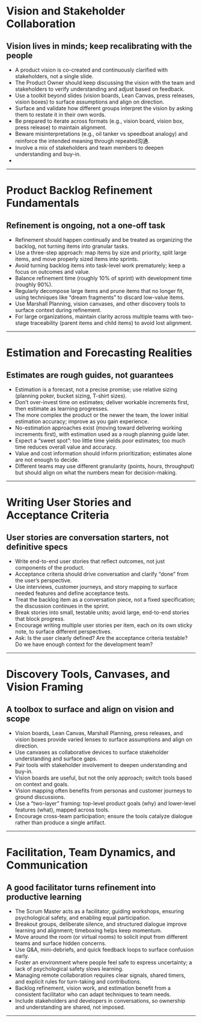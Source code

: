 # Vision and Stakeholder Collaboration
## Vision lives in minds; keep recalibrating with the people
- A product vision is co-created and continuously clarified with stakeholders, not a single slide.
- The Product Owner should keep discussing the vision with the team and stakeholders to verify understanding and adjust based on feedback.
- Use a toolkit beyond slides (vision boards, Lean Canvas, press releases, vision boxes) to surface assumptions and align on direction.
- Surface and validate how different groups interpret the vision by asking them to restate it in their own words.
- Be prepared to iterate across formats (e.g., vision board, vision box, press release) to maintain alignment.
- Beware misinterpretations (e.g., oil tanker vs speedboat analogy) and reinforce the intended meaning through repeated沟通.
- Involve a mix of stakeholders and team members to deepen understanding and buy-in.
- 

---
# Product Backlog Refinement Fundamentals
## Refinement is ongoing, not a one-off task
- Refinement should happen continually and be treated as organizing the backlog, not turning items into granular tasks.
- Use a three-step approach: map items by size and priority, split large items, and move properly sized items into sprints.
- Avoid turning backlog items into task-level work prematurely; keep a focus on outcomes and value.
- Balance refinement time (roughly 10% of sprint) with development time (roughly 90%).
- Regularly decompose large items and prune items that no longer fit, using techniques like “dream fragments” to discard low-value items.
- Use Marshall Planning, vision canvases, and other discovery tools to surface context during refinement.
- For large organizations, maintain clarity across multiple teams with two-stage traceability (parent items and child items) to avoid lost alignment.

---
# Estimation and Forecasting Realities
## Estimates are rough guides, not guarantees
- Estimation is a forecast, not a precise promise; use relative sizing (planning poker, bucket sizing, T-shirt sizes).
- Don’t over-invest time on estimates; deliver workable increments first, then estimate as learning progresses.
- The more complex the product or the newer the team, the lower initial estimation accuracy; improve as you gain experience.
- No-estimation approaches exist (moving toward delivering working increments first), with estimation used as a rough planning guide later.
- Expect a “sweet spot”: too little time yields poor estimates; too much time reduces overall value and accuracy.
- Value and cost information should inform prioritization; estimates alone are not enough to decide.
- Different teams may use different granularity (points, hours, throughput) but should align on what the numbers mean for decision-making.

---
# Writing User Stories and Acceptance Criteria
## User stories are conversation starters, not definitive specs
- Write end-to-end user stories that reflect outcomes, not just components of the product.
- Acceptance criteria should drive conversation and clarify “done” from the user’s perspective.
- Use interviews, customer journeys, and story mapping to surface needed features and define acceptance tests.
- Treat the backlog item as a conversation piece, not a fixed specification; the discussion continues in the sprint.
- Break stories into small, testable units; avoid large, end-to-end stories that block progress.
- Encourage writing multiple user stories per item, each on its own sticky note, to surface different perspectives.
- Ask: Is the user clearly defined? Are the acceptance criteria testable? Do we have enough context for the development team?

---
# Discovery Tools, Canvases, and Vision Framing
## A toolbox to surface and align on vision and scope
- Vision boards, Lean Canvas, Marshall Planning, press releases, and vision boxes provide varied lenses to surface assumptions and align on direction.
- Use canvases as collaborative devices to surface stakeholder understanding and surface gaps.
- Pair tools with stakeholder involvement to deepen understanding and buy-in.
- Vision boards are useful, but not the only approach; switch tools based on context and goals.
- Vision mapping often benefits from personas and customer journeys to ground discussions.
- Use a “two-layer” framing: top-level product goals (why) and lower-level features (what), mapped across tools.
- Encourage cross-team participation; ensure the tools catalyze dialogue rather than produce a single artifact.

---
# Facilitation, Team Dynamics, and Communication
## A good facilitator turns refinement into productive learning
- The Scrum Master acts as a facilitator, guiding workshops, ensuring psychological safety, and enabling equal participation.
- Breakout groups, deliberate silence, and structured dialogue improve learning and alignment; timeboxing helps keep momentum.
- Move around the room (or virtual rooms) to solicit input from different teams and surface hidden concerns.
- Use Q&A, mini-debriefs, and quick feedback loops to surface confusion early.
- Foster an environment where people feel safe to express uncertainty; a lack of psychological safety slows learning.
- Managing remote collaboration requires clear signals, shared timers, and explicit rules for turn-taking and contributions.
- Backlog refinement, vision work, and estimation benefit from a consistent facilitator who can adapt techniques to team needs.
- Include stakeholders and developers in conversations, so ownership and understanding are shared, not imposed.

---
